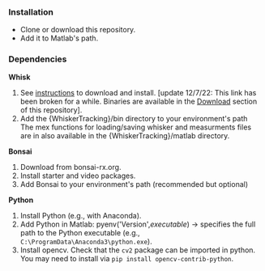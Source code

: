 ### Installation 
* Clone or download this repository.  
* Add it to Matlab's path. 

### Dependencies
**Whisk**  
1. See [instructions](https://wiki.janelia.org/wiki/display/MyersLab/Whisker+Tracking) to download and install. [update 12/7/22: This link has been broken for a while. Binaries are available in the [Download](https://bitbucket.org/whiskertracking/whiskerpipeline/downloads/) section of this repository].  
2. Add the {WhiskerTracking}/bin directory to your environment's path  
The mex functions for loading/saving whisker and measurments files are in also available in the {WhiskerTracking}/matlab directory.  

**Bonsai**  
1. Download from bonsai-rx.org.  
2. Install starter and video packages.  
3. Add Bonsai to your environment's path (recommended but optional) 

**Python**   
1. Install Python (e.g., with Anaconda).  
2. Add Python in Matlab: pyenv('Version',*executable*) -> specifies the full path to the Python executable (e.g., `C:\ProgramData\Anaconda3\python.exe`).  
3. Install opencv. Check that the `cv2` package can be imported in python. You may need to install via `pip install opencv-contrib-python`.  

